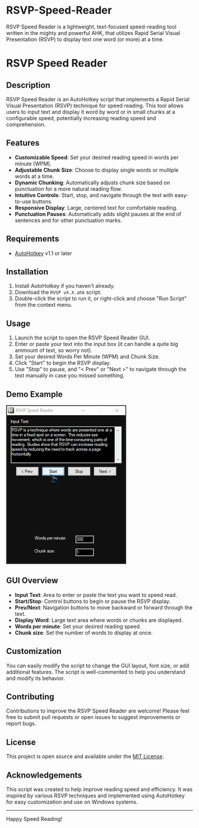 # RSVP-Speed-Reader
RSVP Speed Reader is a lightweight, text-focused speed-reading tool written in the mighty and powerful AHK, that utilizes Rapid Serial Visual Presentation (RSVP) to display text one word (or more) at a time.
# RSVP Speed Reader

## Description

RSVP Speed Reader is an AutoHotkey script that implements a Rapid Serial Visual Presentation (RSVP) technique for speed reading. This tool allows users to input text and display it word by word or in small chunks at a configurable speed, potentially increasing reading speed and comprehension.

## Features

- **Customizable Speed**: Set your desired reading speed in words per minute (WPM).
- **Adjustable Chunk Size**: Choose to display single words or multiple words at a time.
- **Dynamic Chunking**: Automatically adjusts chunk size based on punctuation for a more natural reading flow.
- **Intuitive Controls**: Start, stop, and navigate through the text with easy-to-use buttons.
- **Responsive Display**: Large, centered text for comfortable reading.
- **Punctuation Pauses**: Automatically adds slight pauses at the end of sentences and for other punctuation marks.

## Requirements

- [AutoHotkey](https://www.autohotkey.com/) v1.1 or later

## Installation

1. Install AutoHotkey if you haven't already.
2. Download the `RVSP vX.X.ahk` script.
3. Double-click the script to run it, or right-click and choose "Run Script" from the context menu.

## Usage

1. Launch the script to open the RSVP Speed Reader GUI.
2. Enter or paste your text into the input box (it can handle a quite big ammount of text, so worry not).
3. Set your desired Words Per Minute (WPM) and Chunk Size.
4. Click "Start" to begin the RSVP display.
5. Use "Stop" to pause, and "< Prev" or "Next >" to navigate through the text manually in case you missed something.

## Demo Example

![](https://github.com/CrisDxyz/RSVP-Speed-Reader/blob/main/RVSP%20(short%20gif%20demo).gif)


## GUI Overview

- **Input Text**: Area to enter or paste the text you want to speed read.
- **Start/Stop**: Control buttons to begin or pause the RSVP display.
- **Prev/Next**: Navigation buttons to move backward or forward through the text.
- **Display Word**: Large text area where words or chunks are displayed.
- **Words per minute**: Set your desired reading speed.
- **Chunk size**: Set the number of words to display at once.

## Customization

You can easily modify the script to change the GUI layout, font size, or add additional features. The script is well-commented to help you understand and modify its behavior.

## Contributing

Contributions to improve the RSVP Speed Reader are welcome! Please feel free to submit pull requests or open issues to suggest improvements or report bugs.

## License

This project is open source and available under the [MIT License](LICENSE).

## Acknowledgements

This script was created to help improve reading speed and efficiency. It was inspired by various RSVP techniques and implemented using AutoHotkey for easy customization and use on Windows systems.

---

Happy Speed Reading!
